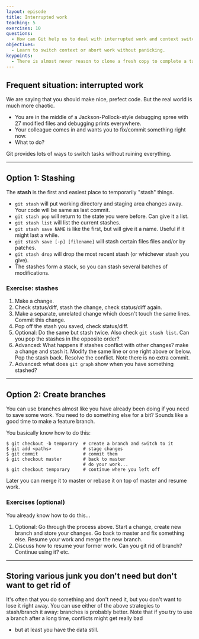 ```yaml
---
layout: episode
title: Interrupted work
teaching: 5
exercises: 10
questions:
  - How can Git help us to deal with interrupted work and context switching?
objectives:
  - Learn to switch context or abort work without panicking.
keypoints:
  - There is almost never reason to clone a fresh copy to complete a task that you have in mind.
---
```


## Frequent situation: interrupted work

We are saying that you should make nice, prefect code.  But the real world is much more chaotic.

- You are in the middle of a Jackson-Pollock-style debugging spree with 27 modified files
  and debugging prints everywhere.
- Your colleague comes in and wants you to fix/commit something right now.
- What to do?

Git provides lots of ways to switch tasks without ruining everything.

---

## Option 1: Stashing

The **stash** is the first and easiest place to temporarily "stash"
things.

- `git stash` will put working directory and staging area changes
  away.  Your code will be same as last commit.
- `git stash pop` will return to the state you were before. Can give it a list.
- `git stash list` will list the current stashes.
- `git stash save NAME` is like the first, but will give it a name.
  Useful if it might last a while.
- `git stash save [-p] [filename]` will stash certain files files
  and/or by patches.
- `git stash drop` will drop the most recent stash (or whichever stash
  you give).
- The stashes form a stack, so you can stash several batches of modifications.


### Exercise: stashes

1. Make a change.
2. Check status/diff, stash the change, check status/diff again.
3. Make a separate, unrelated change which doesn't touch the same
  lines.  Commit this change.
4. Pop off the stash you saved, check status/diff.
5. Optional: Do the same but stash twice.  Also check `git stash list`.
  Can you pop the stashes in the opposite order?
6. Advanced: What happens if stashes conflict with other changes?  make
  a change and stash it.  Modify the same line or one right above or
  below.  Pop the stash back.  Resolve the conflict.  Note there is no
  extra commit.
7. Advanced: what does `git graph` show when you have something
  stashed?

---

## Option 2: Create branches

You can use branches almost like you have already been doing if you
need to save some work.  You need to do something else for a bit?
Sounds like a good time to make a feature branch.

You basically know how to do this:

```shell
$ git checkout -b temporary  # create a branch and switch to it
$ git add <paths>            # stage changes
$ git commit                 # commit them
$ git checkout master        # back to master
                             # do your work...
$ git checkout temporary     # continue where you left off
```

Later you can merge it to master or rebase it on top of master and resume work.


### Exercises (optional)

You already know how to do this...

1. Optional: Go through the process above.  Start a change, create new
  branch and store your changes.  Go back to master and fix something
  else.  Resume your work and merge the new branch.
2. Discuss how to resume your former work.  Can you git rid of branch?
  Continue using it?  etc.

---

## Storing various junk you don't need but don't want to get rid of

It's often that you do something and don't need it, but you don't want
to lose it right away.  You can use either of the above strategies to
stash/branch it away: branches is probably better.  Note that if you
try to use a branch after a long time, conflicts might get really bad
- but at least you have the data still.

